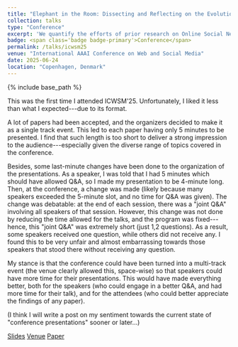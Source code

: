 ```yaml
---
title: "Elephant in the Room: Dissecting and Reflecting on the Evolution of Online Social Network Research"
collection: talks
type: "Conference"
excerpt: 'We quantify the efforts of prior research on Online Social Networks.'
badge: <span class='badge badge-primary'>Conference</span>
permalink: /talks/icwsm25
venue: "International AAAI Conference on Web and Social Media"
date: 2025-06-24
location: "Copenhagen, Denmark"
---
```

{% include base_path %}

This was the first time I attended ICWSM'25. Unfortunately, I liked it less than what I expected---due to its format.

A lot of papers had been accepted, and the organizers decided to make it as a single track event. This led to each paper having only 5 minutes to be presented. I find that such length is too short to deliver a strong impression to the audience---especially given the diverse range of topics covered in the conference.

Besides, some last-minute changes have been done to the organization of the presentations. As a speaker, I was told that I had 5 minutes which should have allowed Q&A, so I made my presentation to be 4-minute long. Then, at the conference, a change was made (likely because many speakers exceeded the 5-minute slot, and no time for Q&A was given). The change was debatable: at the end of each session, there was a "joint Q&A" involving all speakers of that session. However, this change was not done by reducing the time allowed for the talks, and the program was fixed---hence, this "joint Q&A" was extremely short (just 1,2 questions). As a result, some speakers received one question, while others did not receive any. I found this to be very unfair and almost embarrassing towards those speakers that stood there without receiving any question.

My stance is that the conference could have been turned into a multi-track event (the venue clearly allowed this, space-wise) so that speakers could have more time for their presentations. This would have made everything better, both for the speakers (who could engage in a better Q&A, and had more time for their talk), and for the attendees (who could better appreciate the findings of any paper).

(I think I will write a post on my sentiment towards the current state of "conference presentations" sooner or later...)



<a class="btn btn-outline-primary my-1 mr-1 btn-sm" href="{{ base_path }}/files/talks/icwsm25.pdf" target="_blank" rel="noopener">Slides</a>
<a class="btn btn-outline-primary my-1 mr-1 btn-sm" href="https://www.icwsm.org/2025/index.html" target="_blank" rel="noopener">Venue</a>
<a class="btn btn-outline-primary my-1 mr-1 btn-sm" href="{{base_path}}/publications/icwsm25" rel="noopener">Paper</a>